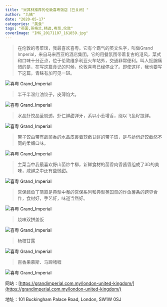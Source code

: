 ```yaml
---
title: "米其林推荐的伦敦喜粤饭店［已关闭］"
author: "九姨"
date: "2020-05-17"
categories: "美食"
tags: "英国,英格兰,精选,粤菜,伦敦"
coverImage: "IMG_20171107_161859.jpg"
---
```


>在伦敦的粤菜馆，我最喜欢喜粤。它有个霸气的英文名字，叫做Grand Imperial，来自马来西亚的酒店集团。它的用餐氛围带着复古的港风，菜式和口味十分正点，位于伦敦维多利亚火车站外，交通非常便利。叫人扼腕痛惜的是，在写这篇食记的时候，伦敦喜粤已经停业了。即使这样，我也要写下这篇，青睐有加可见一斑。

![喜粤 Grand_Imperial](images/IMG_20171107_161036.jpg)

>半干半湿红油饺子，皮薄馅大。

![喜粤 Grand_Imperial](images/IMG_20171107_161853.jpg)

>水晶虾饺晶莹剔透，虾仁鲜甜弹牙，系以小葱增香，缀以飞鱼籽提鲜。

![喜粤 Grand_Imperial](images/IMG_20171107_161931.jpg)

>带子饺由带有蔬菜香的水晶皮裹着软嫩甘鲜的带子馅，是与娇俏虾饺截然不同的柔媚口味。

![喜粤 Grand_Imperial](images/IMG_20171107_162447.jpg)

>主菜当中我最喜欢野山菌炒牛柳，新鲜食材的菌香肉香酱香组成了3D的美味，咸鲜之中还有些微甜。

![喜粤 Grand_Imperial](images/IMG_20171107_162624.jpg)

>宫保鳕鱼丁简直是典型中餐的宫保系列和典型英国菜的炸鱼薯条的跨界合作，食材好，手艺好，味道当然好。

![喜粤 Grand_Imperial](images/IMG_20171107_162628.jpg)

>烧味双拼盖饭

![喜粤 Grand_Imperial](images/IMG_20160802_142642.jpg)

>杨枝甘露

![喜粤 Grand_Imperial](images/IMG_20160802_145136.jpg)

>百香果慕斯、马蹄啫喱

![喜粤 Grand_Imperial](images/IMG_20171107_170227.jpg)

网站：[https://grandimperial.com.my/london-united-kingdom/](https://grandimperial.com.my/london-united-kingdom/)

地址：101 Buckingham Palace Road, London, SW1W 0SJ
